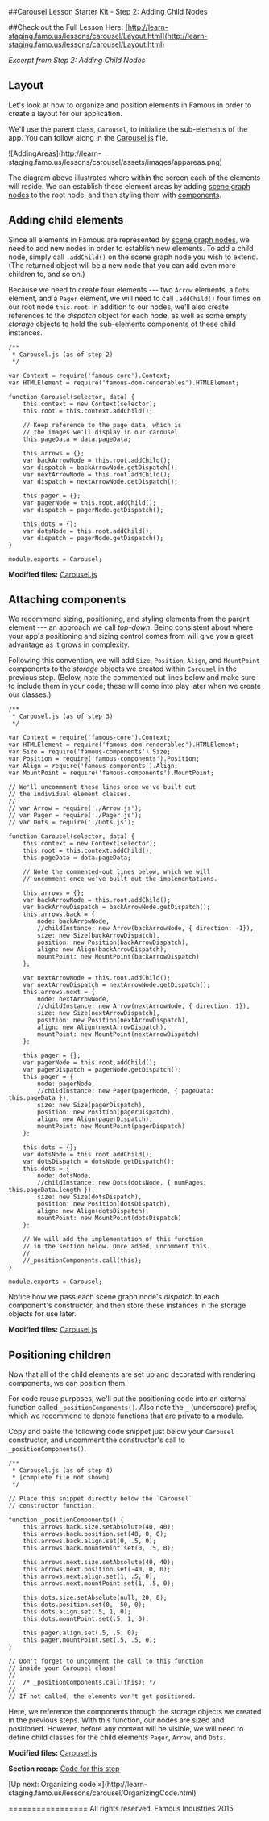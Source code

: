 ##Carousel Lesson Starter Kit - Step 2: Adding Child Nodes

##Check out the Full Lesson Here:
[http://learn-staging.famo.us/lessons/carousel/Layout.html](http://learn-staging.famo.us/lessons/carousel/Layout.html)

_Excerpt from Step 2: Adding Child Nodes_

## Layout

<span class="intro-graf">
Let's look at how to organize and position elements in Famous in order to create a layout for our application.
</span>

We'll use the parent class, `Carousel`, to initialize the sub-elements of the app. You can follow along in the [Carousel.js](https://github.famo.us/learn/lesson-carousel-steps/blob/step1/HelloFamous/src/carousel/Carousel.js) file.

<span class="art-insert">
![AddingAreas](http://learn-staging.famo.us/lessons/carousel/assets/images/appareas.png)
</span>

The diagram above illustrates where within the screen each of the elements will reside. We can establish these element areas by adding [scene graph nodes](#) to the root node, and then styling them with [components](#).

## Adding child elements

Since all elements in Famous are represented by [scene graph nodes](#), we need to add new nodes in order to establish new elements. To add a child node, simply call `.addChild()` on the scene graph node you wish to extend. (The returned object will be a new node that you can add even more children to, and so on.)

Because we need to create four elements --- two `Arrow` elements, a `Dots` element, and a `Pager` element, we will need to call `.addChild()` four times on our root node `this.root`. In addition to our nodes, we'll also create references to the _dispatch_ object for each node, as well as some empty _storage_ objects to hold the sub-elements components of these child instances.

    /**
     * Carousel.js (as of step 2)
     */

    var Context = require('famous-core').Context;
    var HTMLElement = require('famous-dom-renderables').HTMLElement;

    function Carousel(selector, data) {
        this.context = new Context(selector);
        this.root = this.context.addChild();

        // Keep reference to the page data, which is
        // the images we'll display in our carousel
        this.pageData = data.pageData;

        this.arrows = {};
        var backArrowNode = this.root.addChild();
        var dispatch = backArrowNode.getDispatch();
        var nextArrowNode = this.root.addChild();
        var dispatch = nextArrowNode.getDispatch();

        this.pager = {};
        var pagerNode = this.root.addChild();
        var dispatch = pagerNode.getDispatch();

        this.dots = {};
        var dotsNode = this.root.addChild();
        var dispatch = pagerNode.getDispatch();           
    }

    module.exports = Carousel;

<div class="sidenote">
<p><strong>Modified files:</strong> <a href="https://github.famo.us/learn/lesson-carousel-steps/blob/step2/AddingComponents/src/carousel/Carousel.js">Carousel.js</a></p>
</div>

## Attaching components

We recommend sizing, positioning, and styling elements from the parent element --- an approach we call _top-down_. Being consistent about where your app's positioning and sizing control comes from will give you a great advantage as it grows in complexity.

Following this convention, we will add `Size`, `Position`, `Align`, and `MountPoint` components to the _storage_ objects we created within `Carousel` in the previous step. (Below, note the commented out lines below and make sure to include them in your code; these will come into play later when we create our classes.)
    
    /**
     * Carousel.js (as of step 3)
     */

    var Context = require('famous-core').Context;
    var HTMLElement = require('famous-dom-renderables').HTMLElement;
    var Size = require('famous-components').Size;
    var Position = require('famous-components').Position;
    var Align = require('famous-components').Align;
    var MountPoint = require('famous-components').MountPoint;

    // We'll uncommment these lines once we've built out
    // the individual element classes.
    //
    // var Arrow = require('./Arrow.js');
    // var Pager = require('./Pager.js');
    // var Dots = require('./Dots.js');

    function Carousel(selector, data) {
        this.context = new Context(selector);
        this.root = this.context.addChild();
        this.pageData = data.pageData;        

        // Note the commented-out lines below, which we will
        // uncomment once we've built out the implementations.

        this.arrows = {};
        var backArrowNode = this.root.addChild();
        var backArrowDispatch = backArrowNode.getDispatch();
        this.arrows.back = {
            node: backArrowNode,
            //childInstance: new Arrow(backArrowNode, { direction: -1}),
            size: new Size(backArrowDispatch),
            position: new Position(backArrowDispatch),
            align: new Align(backArrowDispatch),
            mountPoint: new MountPoint(backArrowDispatch)
        };

        var nextArrowNode = this.root.addChild();
        var nextArrowDispatch = nextArrowNode.getDispatch();
        this.arrows.next = {
            node: nextArrowNode,
            //childInstance: new Arrow(nextArrowNode, { direction: 1}),
            size: new Size(nextArrowDispatch),
            position: new Position(nextArrowDispatch),
            align: new Align(nextArrowDispatch),
            mountPoint: new MountPoint(nextArrowDispatch)
        };
     
        this.pager = {};
        var pagerNode = this.root.addChild();
        var pagerDispatch = pagerNode.getDispatch();
        this.pager = {
            node: pagerNode,
            //childInstance: new Pager(pagerNode, { pageData: this.pageData }),
            size: new Size(pagerDispatch),
            position: new Position(pagerDispatch),
            align: new Align(pagerDispatch),
            mountPoint: new MountPoint(pagerDispatch)
        };

        this.dots = {};
        var dotsNode = this.root.addChild();
        var dotsDispatch = dotsNode.getDispatch();
        this.dots = {
            node: dotsNode,
            //childInstance: new Dots(dotsNode, { numPages: this.pageData.length }),
            size: new Size(dotsDispatch),
            position: new Position(dotsDispatch),
            align: new Align(dotsDispatch),
            mountPoint: new MountPoint(dotsDispatch)
        };

        // We will add the implementation of this function
        // in the section below. Once added, uncomment this.
        //
        //_positionComponents.call(this);
    }

    module.exports = Carousel;

Notice how we pass each scene graph node's _dispatch_ to each component's constructor, and then store these instances in the storage objects for use later.

<div class="sidenote">
<p><strong>Modified files:</strong> <a href="https://github.famo.us/learn/lesson-carousel-steps/blob/step3/AddingComponents/src/carousel/Carousel.js">Carousel.js</a></p>
</div>

## Positioning children

Now that all of the child elements are set up and decorated with rendering components, we can position them.

For code reuse purposes, we'll put the positioning code into an external function called `_positionComponents()`. Also note the `_` (underscore) prefix, which we recommend to denote functions that are private to a module.

Copy and paste the following code snippet just below your `Carousel` constructor, and uncomment the constructor's call to `_positionComponents()`.

    /**
     * Carousel.js (as of step 4)
     * [complete file not shown]
     */

    // Place this snippet directly below the `Carousel`
    // constructor function.

    function _positionComponents() {
        this.arrows.back.size.setAbsolute(40, 40);
        this.arrows.back.position.set(40, 0, 0);
        this.arrows.back.align.set(0, .5, 0);
        this.arrows.back.mountPoint.set(0, .5, 0);

        this.arrows.next.size.setAbsolute(40, 40);
        this.arrows.next.position.set(-40, 0, 0);
        this.arrows.next.align.set(1, .5, 0);
        this.arrows.next.mountPoint.set(1, .5, 0);

        this.dots.size.setAbsolute(null, 20, 0);
        this.dots.position.set(0, -50, 0);
        this.dots.align.set(.5, 1, 0);
        this.dots.mountPoint.set(.5, 1, 0);

        this.pager.align.set(.5, .5, 0);
        this.pager.mountPoint.set(.5, .5, 0);
    }
    
    // Don't forget to uncomment the call to this function
    // inside your Carousel class!
    //
    //  /* _positionComponents.call(this); */
    //
    // If not called, the elements won't get positioned. 

Here, we reference the components through the storage objects we created in the previous steps. With this function, our nodes are sized and positioned. However, before any content will be visible, we will need to define child classes for the child elements `Pager`, `Arrow`, and `Dots`.

<div class="sidenote--other">
<p><strong>Modified files:</strong> <a href="https://github.famo.us/learn/lesson-carousel-steps/blob/step4/PositioningChildren/src/carousel/Carousel.js">Carousel.js</a></p>
</div>

<div class="sidenote">
<p><strong>Section recap:</strong> <a href="https://github.famo.us/learn/lesson-carousel-steps/tree/step4/PositioningChildren">Code for this step</a></p>
</div>

<span class="cta">
[Up next: Organizing code &raquo;](http://learn-staging.famo.us/lessons/carousel/OrganizingCode.html)

=================
All rights reserved. Famous Industries 2015
